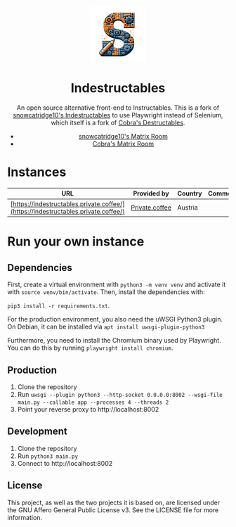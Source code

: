 <div align="center">
<img src="static/img/logo.png">
<h1>Indestructables</h1>
An open source alternative front-end to Instructables. This is a fork of <a href="https://codeberg.org/indestructables/indestructables">snowcatridge10's Indestructables</a> to use Playwright instead of Selenium, which itself is a fork of <a href="https://git.vern.cc/cobra/Destructables">Cobra's Destructables</a>.

<ul>
    <li>
        <a href="https://matrix.to/#/#indestructables:fedora.im">snowcatridge10's Matrix Room</a>
    </li>
    <li>
        <a href="https://mto.vern.cc/#/%23cobra-frontends:vern.cc">Cobra's Matrix Room</a>
    </li>
</ul>

</div>

# Instances

| URL                                                                                | Provided by                               | Country | Comments |
| ---------------------------------------------------------------------------------- | ----------------------------------------- | ------- | -------- |
| [https://indestructables.private.coffee/](https://indestructables.private.coffee/) | [Private.coffee](https://private.coffee/) | Austria |          |

# Run your own instance

## Dependencies

First, create a virtual environment with `python3 -m venv venv` and activate it with `source venv/bin/activate`. Then, install the dependencies with:

`pip3 install -r requirements.txt`.

For the production environment, you also need the uWSGI Python3 plugin. On Debian, it can be installed via `apt install uwsgi-plugin-python3`

Furthermore, you need to install the Chromium binary used by Playwright. You can do this by running `playwright install chromium`.

## Production

1. Clone the repository
2. Run `uwsgi --plugin python3 --http-socket 0.0.0.0:8002 --wsgi-file main.py --callable app --processes 4 --threads 2`
3. Point your reverse proxy to http://localhost:8002

## Development

1. Clone the repository
2. Run `python3 main.py`
3. Connect to http://localhost:8002

## License

This project, as well as the two projects it is based on, are licensed under the GNU Affero General Public License v3. See the LICENSE file for more information.
